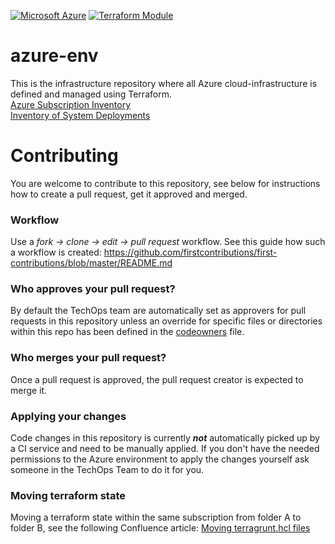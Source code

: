[![Microsoft Azure](https://img.shields.io/badge/microsoft%20azure-0089D6?style=for-the-badge&logo=microsoft-azure&logoColor=white)](https://portal.azure.com/) [![Terraform Module](https://img.shields.io/badge/module-tf--mod--azure-5c4ee0.svg)](https://github.com/northvolt/tf-mod-azure/tree/master)

# azure-env

This is the infrastructure repository where all Azure cloud-infrastructure is defined and managed using Terraform.  
[Azure Subscription Inventory](https://northvolt.atlassian.net/wiki/spaces/TO/pages/3567878304/Azure+Subscription+Inventory)  
[Inventory of System Deployments](https://northvolt.atlassian.net/wiki/spaces/TO/pages/3649503562/Inventory+of+System+Deployments)

# Contributing
You are welcome to contribute to this repository, see below for instructions how to create a pull request, get it approved and merged.

### Workflow
Use a _fork -> clone -> edit -> pull request_ workflow. See this guide how such a workflow is created:
https://github.com/firstcontributions/first-contributions/blob/master/README.md

### Who approves your pull request?
By default the TechOps team are automatically set as approvers for pull requests in this repository unless an override for specific files or directories within this repo has been defined in the [codeowners](https://github.com/northvolt/azure-env/blob/master/CODEOWNERS) file.

### Who merges your pull request?
Once a pull request is approved, the pull request creator is expected to merge it.

### Applying your changes
Code changes in this repository is currently _**not**_ automatically picked up by a CI service and need to be manually applied. If you don't have the needed permissions to the Azure environment to apply the changes yourself ask someone in the TechOps Team to do it for you.

### Moving terraform state
Moving a terraform state within the same subscription from folder A to folder B, see the following Confluence article: [Moving terragrunt.hcl files](https://northvolt.atlassian.net/wiki/spaces/TO/pages/3339027186/Moving+terragrunt.hcl+files)
